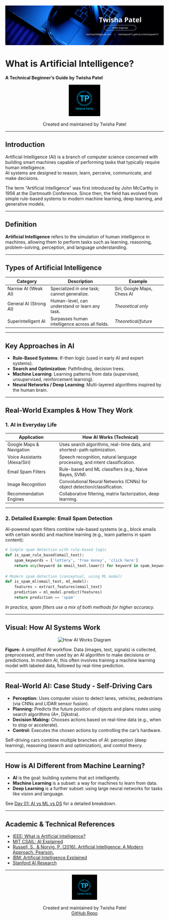 ![Banner](https://github.com/twishapatel12/AI-ML-Journal/blob/main/assets/aiml-banner.png)

# What is Artificial Intelligence?

**A Technical Beginner’s Guide by Twisha Patel**

<p align="center">
  <img src="https://github.com/twishapatel12/AI-ML-Journal/blob/main/assets/twisha-patel-logo.png" alt="Twisha Patel Logo" width="100"/>
</p>
<p align="center">
  Created and maintained by Twisha Patel
</p>

---

## Introduction

Artificial Intelligence (AI) is a branch of computer science concerned with building smart machines capable of performing tasks that typically require human intelligence.  
AI systems are designed to reason, learn, perceive, communicate, and make decisions.

The term "Artificial Intelligence" was first introduced by John McCarthy in 1956 at the Dartmouth Conference. Since then, the field has evolved from simple rule-based systems to modern machine learning, deep learning, and generative models.

---

## Definition

**Artificial Intelligence** refers to the simulation of human intelligence in machines, allowing them to perform tasks such as learning, reasoning, problem-solving, perception, and language understanding.

---

## Types of Artificial Intelligence

| Category              | Description                                               | Example                 |
|-----------------------|-----------------------------------------------------------|-------------------------|
| Narrow AI (Weak AI)   | Specialized in one task; cannot generalize.               | Siri, Google Maps, Chess AI  |
| General AI (Strong AI)| Human-level, can understand or learn any task.            | *Theoretical only*      |
| Superintelligent AI   | Surpasses human intelligence across all fields.           | *Theoretical/future*    |

---

## Key Approaches in AI

- **Rule-Based Systems**: If-then logic (used in early AI and expert systems).
- **Search and Optimization**: Pathfinding, decision trees.
- **Machine Learning**: Learning patterns from data (supervised, unsupervised, reinforcement learning).
- **Neural Networks / Deep Learning**: Multi-layered algorithms inspired by the human brain.

---

## Real-World Examples & How They Work

### 1. AI in Everyday Life

| Application                  | How AI Works (Technical)                                                    |
|------------------------------|-----------------------------------------------------------------------------|
| Google Maps & Navigation     | Uses search algorithms, real-time data, and shortest-path optimization.     |
| Voice Assistants (Alexa/Siri)| Speech recognition, natural language processing, and intent classification. |
| Email Spam Filters           | Rule-based and ML classifiers (e.g., Naive Bayes, SVM).                    |
| Image Recognition            | Convolutional Neural Networks (CNNs) for object detection/classification.   |
| Recommendation Engines       | Collaborative filtering, matrix factorization, deep learning.               |

---

### 2. Detailed Example: Email Spam Detection

AI-powered spam filters combine rule-based systems (e.g., block emails with certain words) and machine learning (e.g., learn patterns in spam content):

```python
# Simple spam detection with rule-based logic
def is_spam_rule_based(email_text):
    spam_keywords = ['lottery', 'free money', 'click here']
    return any(keyword in email_text.lower() for keyword in spam_keywords)

# Modern spam detection (conceptual, using ML model)
def is_spam_ml(email_text, ml_model):
    features = extract_features(email_text)
    prediction = ml_model.predict(features)
    return prediction == 'spam'
````

*In practice, spam filters use a mix of both methods for higher accuracy.*

---

## Visual: How AI Systems Work

<p align="center">
  <img src="https://github.com/twishapatel12/AI-ML-Journal/blob/main/assets/ai-workflow-diagram.png" alt="How AI Works Diagram" width="420">
</p>

**Figure:**
A simplified AI workflow. Data (images, text, signals) is collected, preprocessed, and then used by an AI algorithm to make decisions or predictions. In modern AI, this often involves training a machine learning model with labeled data, followed by real-time prediction.

---

## Real-World AI: Case Study - Self-Driving Cars

* **Perception:** Uses computer vision to detect lanes, vehicles, pedestrians (via CNNs and LIDAR sensor fusion).
* **Planning:** Predicts the future position of objects and plans routes using search algorithms (A\*, Dijkstra).
* **Decision Making:** Chooses actions based on real-time data (e.g., when to stop or accelerate).
* **Control:** Executes the chosen actions by controlling the car’s hardware.

Self-driving cars combine multiple branches of AI: perception (deep learning), reasoning (search and optimization), and control theory.

---

## How is AI Different from Machine Learning?

* **AI** is the goal: building systems that act intelligently.
* **Machine Learning** is a subset: a way for machines to learn from data.
* **Deep Learning** is a further subset: using large neural networks for tasks like vision and language.

See [Day 01: AI vs ML vs DS](./ai-vs-ml-vs-ds.md) for a detailed breakdown.

---

## Academic & Technical References

* [IEEE: What is Artificial Intelligence?](https://spectrum.ieee.org/what-is-artificial-intelligence)
* [MIT CSAIL: AI Explained](https://csail.mit.edu/research/artificial-intelligence)
* [Russell, S., & Norvig, P. (2016). Artificial Intelligence: A Modern Approach. Pearson.](http://aima.cs.berkeley.edu/)
* [IBM: Artificial Intelligence Explained](https://www.ibm.com/cloud/learn/what-is-artificial-intelligence)
* [Stanford AI Research](https://ai.stanford.edu/)

---

<p align="center">
  <img src="https://github.com/twishapatel12/AI-ML-Journal/blob/main/assets/twisha-patel-logo.png" alt="Twisha Patel Logo" width="80"/>
</p>
<p align="center">
  Created and maintained by Twisha Patel  
  <br>
  <a href="https://github.com/twishapatel12/AI-ML-Journal">GitHub Repo</a>
</p>